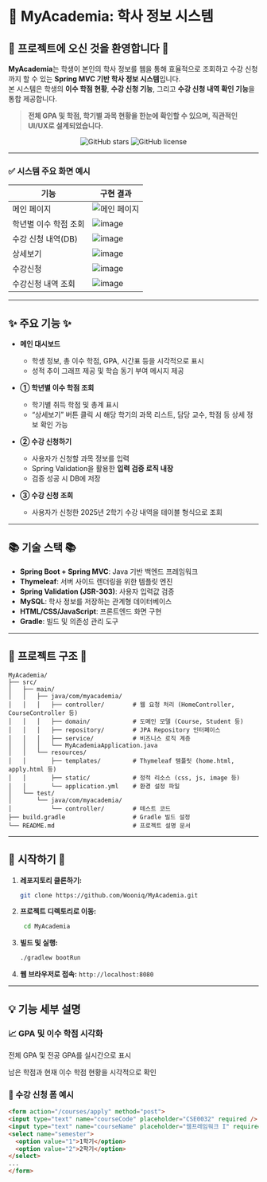 # 📘 MyAcademia: 학사 정보 시스템
<!--![image](https://github.com/Wooniq/MyAcademia/assets/preview-image-link)-->

## 👋 프로젝트에 오신 것을 환영합니다 👋

**MyAcademia**는 학생이 본인의 학사 정보를 웹을 통해 효율적으로 조회하고 수강 신청까지 할 수 있는 **Spring MVC 기반 학사 정보 시스템**입니다.  
본 시스템은 학생의 **이수 학점 현황**, **수강 신청 기능**, 그리고 **수강 신청 내역 확인 기능**을 통합 제공합니다.

> **전체 GPA 및 학점, 학기별 과목 현황을 한눈에 확인할 수 있으며, 직관적인 UI/UX로 설계되었습니다.**

<p align="center">
    <img src="https://img.shields.io/github/stars/Wooniq/MyAcademia" alt="GitHub stars">
    <img src="https://img.shields.io/github/license/Wooniq/MyAcademia" alt="GitHub license">
</p>

---


### ✅ 시스템 주요 화면 예시

| 기능 | 구현 결과 |
|------|--------|
| 메인 페이지 | ![메인 페이지](https://github.com/user-attachments/assets/9ac83553-3e0b-4067-80eb-fc0519fc1306) |
| 학년별 이수 학점 조회 | ![image](https://github.com/user-attachments/assets/4f7e565f-9af9-4707-8498-f721d95dfd1d) |
| 수강 신청 내역(DB) | ![image](https://github.com/user-attachments/assets/97bdb879-b881-4992-90e7-5943fda8c731) |
| 상세보기 | ![image](https://github.com/user-attachments/assets/51222188-c658-4927-8234-b246839a1609) |
| 수강신청 | ![image](https://github.com/user-attachments/assets/e26e453b-255e-463a-a37e-39d501073caf) |
| 수강신청 내역 조회 | ![image](https://github.com/user-attachments/assets/41852ca9-92f5-451a-a08a-08675c7f843a) |


---

## ✨ 주요 기능 ✨

- **메인 대시보드**  
  - 학생 정보, 총 이수 학점, GPA, 시간표 등을 시각적으로 표시  
  - 성적 추이 그래프 제공 및 학습 동기 부여 메시지 제공

- **① 학년별 이수 학점 조회**  
  - 학기별 취득 학점 및 총계 표시  
  - “상세보기” 버튼 클릭 시 해당 학기의 과목 리스트, 담당 교수, 학점 등 상세 정보 확인 가능

- **② 수강 신청하기**  
  - 사용자가 신청할 과목 정보를 입력  
  - Spring Validation을 활용한 **입력 검증 로직 내장**  
  - 검증 성공 시 DB에 저장

- **③ 수강 신청 조회**  
  - 사용자가 신청한 2025년 2학기 수강 내역을 테이블 형식으로 조회

---

## 📚 기술 스택 📚

- **Spring Boot + Spring MVC**: Java 기반 백엔드 프레임워크
- **Thymeleaf**: 서버 사이드 렌더링을 위한 템플릿 엔진
- **Spring Validation (JSR-303)**: 사용자 입력값 검증
- **MySQL**: 학사 정보를 저장하는 관계형 데이터베이스
- **HTML/CSS/JavaScript**: 프론트엔드 화면 구현
- **Gradle**: 빌드 및 의존성 관리 도구

---

## 📂 프로젝트 구조 📂
```
MyAcademia/
├── src/
│   ├── main/
│   │   ├── java/com/myacademia/
│   │   │   ├── controller/        # 웹 요청 처리 (HomeController, CourseController 등)
│   │   │   ├── domain/            # 도메인 모델 (Course, Student 등)
│   │   │   ├── repository/        # JPA Repository 인터페이스
│   │   │   ├── service/           # 비즈니스 로직 계층
│   │   │   └── MyAcademiaApplication.java
│   │   └── resources/
│   │       ├── templates/         # Thymeleaf 템플릿 (home.html, apply.html 등)
│   │       ├── static/            # 정적 리소스 (css, js, image 등)
│   │       └── application.yml    # 환경 설정 파일
│   └── test/
│       └── java/com/myacademia/
│           └── controller/        # 테스트 코드
├── build.gradle                   # Gradle 빌드 설정
└── README.md                      # 프로젝트 설명 문서
```

---

## 🚀 시작하기 🚀

1. **레포지토리 클론하기:**  
   ```bash
   git clone https://github.com/Wooniq/MyAcademia.git
   ```
2. **프로젝트 디렉토리로 이동:**
   ```bash
    cd MyAcademia
    ```
3. **빌드 및 실행:**
    ```bash
    ./gradlew bootRun
    ```
4. **웹 브라우저로 접속:**
  `http://localhost:8080`

---

## 💡 기능 세부 설명
### 📈 GPA 및 이수 학점 시각화
전체 GPA 및 전공 GPA를 실시간으로 표시

남은 학점과 현재 이수 학점 현황을 시각적으로 확인

### 📝 수강 신청 폼 예시
  ```html
  <form action="/courses/apply" method="post">
  <input type="text" name="courseCode" placeholder="CSE0032" required />
  <input type="text" name="courseName" placeholder="웹프레임워크 I" required />
  <select name="semester">
    <option value="1">1학기</option>
    <option value="2">2학기</option>
  </select>
  ...
  </form>
  ```
